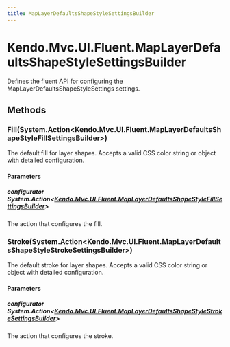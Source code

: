 ```yaml
---
title: MapLayerDefaultsShapeStyleSettingsBuilder
---
```


# Kendo.Mvc.UI.Fluent.MapLayerDefaultsShapeStyleSettingsBuilder
Defines the fluent API for configuring the MapLayerDefaultsShapeStyleSettings settings.




## Methods


### Fill(System.Action\<Kendo.Mvc.UI.Fluent.MapLayerDefaultsShapeStyleFillSettingsBuilder\>)
The default fill for layer shapes.
            Accepts a valid CSS color string or object with detailed configuration.


#### Parameters

##### configurator System.Action<[Kendo.Mvc.UI.Fluent.MapLayerDefaultsShapeStyleFillSettingsBuilder](/api/aspnet-mvc/Kendo.Mvc.UI.Fluent/MapLayerDefaultsShapeStyleFillSettingsBuilder)>
The action that configures the fill.





### Stroke(System.Action\<Kendo.Mvc.UI.Fluent.MapLayerDefaultsShapeStyleStrokeSettingsBuilder\>)
The default stroke for layer shapes.
            Accepts a valid CSS color string or object with detailed configuration.


#### Parameters

##### configurator System.Action<[Kendo.Mvc.UI.Fluent.MapLayerDefaultsShapeStyleStrokeSettingsBuilder](/api/aspnet-mvc/Kendo.Mvc.UI.Fluent/MapLayerDefaultsShapeStyleStrokeSettingsBuilder)>
The action that configures the stroke.






